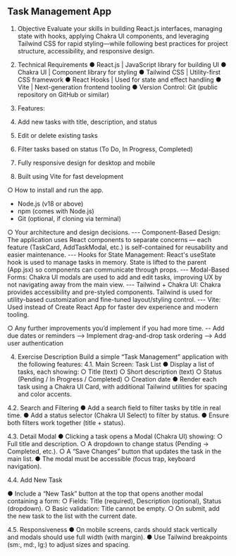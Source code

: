 ##  Task Management App  ##

1. Objective
Evaluate your skills in building React.js interfaces, managing state with hooks, applying
Chakra UI components, and leveraging Tailwind CSS for rapid styling—while following best
practices for project structure, accessibility, and responsive design.

2. Technical Requirements
● React.js | JavaScript library for building UI 
● Chakra UI | Component library for styling 
● Tailwind CSS | Utility-first CSS framework 
● React Hooks | Used for state and effect handling 
● Vite | Next-generation frontend tooling 
● Version Control: Git (public repository on GitHub or similar)

3. Features:
1. Add new tasks with title, description, and status
2. Edit or delete existing tasks
3. Filter tasks based on status (To Do, In Progress, Completed)
4. Fully responsive design for desktop and mobile
5. Built using Vite for fast development


○ How to install and run the app.
- Node.js (v18 or above)
- npm (comes with Node.js)
- Git (optional, if cloning via terminal)
  
○ Your architecture and design decisions.
--- Component-Based Design:
The application uses React components to separate concerns — each feature (TaskCard, AddTaskModal, etc.) is self-contained for reusability and easier maintenance.
--- Hooks for State Management:
React's useState hook is used to manage tasks in memory. State is lifted to the parent (App.jsx) so components can communicate through props.
--- Modal-Based Forms:
Chakra UI modals are used to add and edit tasks, improving UX by not navigating away from the main view.
--- Tailwind + Chakra UI:
Chakra provides accessibility and pre-styled components. Tailwind is used for utility-based customization and fine-tuned layout/styling control.
--- Vite:
Used instead of Create React App for faster dev experience and modern tooling.

○ Any further improvements you’d implement if you had more time.
-- Add due dates or reminders
--> Implement drag-and-drop task ordering
--> Add user authentication


4. Exercise Description
Build a simple “Task Management” application with the following features:
4.1. Main Screen: Task List
● Display a list of tasks, each showing:
○ Title (text)
○ Short description (text)
○ Status (Pending / In Progress / Completed)
○ Creation date
● Render each task using a Chakra UI Card, with additional Tailwind utilities for
spacing and color accents.

4.2. Search and Filtering
● Add a search field to filter tasks by title in real time.
● Add a status selector (Chakra UI Select) to filter by status.
● Ensure both filters work together (title + status).

4.3. Detail Modal
● Clicking a task opens a Modal (Chakra UI) showing:
○ Full title and description.
○ A dropdown to change status (Pending → Completed, etc.).
○ A “Save Changes” button that updates the task in the main list.
● The modal must be accessible (focus trap, keyboard navigation).

4.4. Add New Task

● Include a “New Task” button at the top that opens another modal containing a form:
○ Fields: Title (required), Description (optional), Status (dropdown).
○ Basic validation: Title cannot be empty.
○ On submit, add the new task to the list with the current date.

4.5. Responsiveness
● On mobile screens, cards should stack vertically and modals should use full width
(with margin).
● Use Tailwind breakpoints (sm:, md:, lg:) to adjust sizes and spacing.



